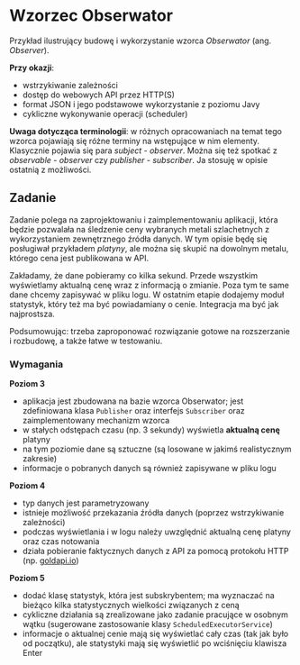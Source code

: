 # Wzorzec Obserwator

Przykład ilustrujący budowę i wykorzystanie wzorca *Obserwator* (ang. _Observer_).

**Przy okazji**:
- wstrzykiwanie zależności
- dostęp do webowych API przez HTTP(S)
- format JSON i jego podstawowe wykorzystanie z poziomu Javy
- cykliczne wykonywanie operacji (scheduler)

**Uwaga dotycząca terminologii**: w różnych opracowaniach na temat tego wzorca pojawiają się różne terminy na
wstępujące w nim elementy. Klasycznie pojawia się para _subject - observer_. Można się też spotkać
z _observable - observer_ czy _publisher - subscriber_. Ja stosuję w opisie ostatnią z możliwości.

## Zadanie
Zadanie polega na zaprojektowaniu i zaimplementowaniu aplikacji, która będzie pozwalała
na śledzenie ceny wybranych metali szlachetnych z wykorzystaniem zewnętrznego źródła danych.
W tym opisie będę się posługiwał przykładem _platyny_, ale można się skupić na dowolnym metalu,
którego cena jest publikowana w API.

Zakładamy, że dane pobieramy co kilka sekund. Przede wszystkim wyświetlamy aktualną cenę
wraz z informacją o zmianie. Poza tym te same dane chcemy zapisywać w pliku logu.
W ostatnim etapie dodajemy moduł statystyk, który też ma być powiadamiany o cenie. Integracja ma być jak najprostsza.

Podsumowując: trzeba zaproponować rozwiązanie gotowe na rozszerzanie i rozbudowę, a także łatwe w testowaniu.


### Wymagania
**Poziom 3**
- aplikacja jest zbudowana na bazie wzorca Obserwator; jest zdefiniowana klasa `Publisher` oraz interfejs `Subscriber`
  oraz zaimplementowany mechanizm wzorca
- w stałych odstępach czasu (np. 3 sekundy) wyświetla **aktualną cenę** platyny
- na tym poziomie dane są sztuczne (są losowane w jakimś realistycznym zakresie)
- informacje o pobranych danych są również zapisywane w pliku logu

**Poziom 4**
- typ danych jest parametryzowany
- istnieje możliwość przekazania źródła danych (poprzez wstrzykiwanie zależności)
- podczas wyświetlania i w logu należy uwzględnić aktualną cenę platyny oraz czas notowania
- działa pobieranie faktycznych danych z API za pomocą protokołu HTTP (np. [goldapi.io](https://www.goldapi.io))

**Poziom 5**
- dodać klasę statystyk, która jest subskrybentem; ma wyznaczać na bieżąco kilka statystycznych wielkości
  związanych z ceną
- cykliczne działania są zrealizowane jako zadanie pracujące w osobnym wątku
  (sugerowane zastosowanie klasy `ScheduledExecutorService`)
- informacje o aktualnej cenie mają się wyświetlać cały czas (tak jak było od początku),
  ale statystyki mają się wyświetlić po wciśnięciu klawisza Enter
 
